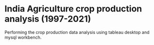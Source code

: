 # India Agriculture crop production analysis (1997-2021)
 Performing the crop production data analysis using tableau desktop and mysql workbench.

